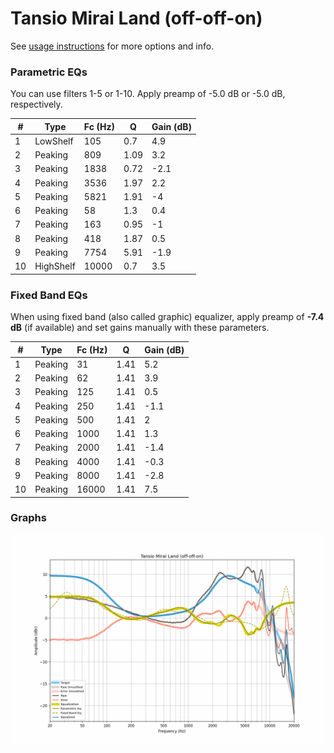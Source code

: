 # Tansio Mirai Land (off-off-on)
See [usage instructions](https://github.com/jaakkopasanen/AutoEq#usage) for more options and info.

### Parametric EQs
You can use filters 1-5 or 1-10. Apply preamp of -5.0 dB or -5.0 dB, respectively.

|   # | Type      |   Fc (Hz) |    Q |   Gain (dB) |
|-----|-----------|-----------|------|-------------|
|   1 | LowShelf  |       105 | 0.7  |         4.9 |
|   2 | Peaking   |       809 | 1.09 |         3.2 |
|   3 | Peaking   |      1838 | 0.72 |        -2.1 |
|   4 | Peaking   |      3536 | 1.97 |         2.2 |
|   5 | Peaking   |      5821 | 1.91 |        -4   |
|   6 | Peaking   |        58 | 1.3  |         0.4 |
|   7 | Peaking   |       163 | 0.95 |        -1   |
|   8 | Peaking   |       418 | 1.87 |         0.5 |
|   9 | Peaking   |      7754 | 5.91 |        -1.9 |
|  10 | HighShelf |     10000 | 0.7  |         3.5 |

### Fixed Band EQs
When using fixed band (also called graphic) equalizer, apply preamp of **-7.4 dB** (if available) and set gains manually with these parameters.

|   # | Type    |   Fc (Hz) |    Q |   Gain (dB) |
|-----|---------|-----------|------|-------------|
|   1 | Peaking |        31 | 1.41 |         5.2 |
|   2 | Peaking |        62 | 1.41 |         3.9 |
|   3 | Peaking |       125 | 1.41 |         0.5 |
|   4 | Peaking |       250 | 1.41 |        -1.1 |
|   5 | Peaking |       500 | 1.41 |         2   |
|   6 | Peaking |      1000 | 1.41 |         1.3 |
|   7 | Peaking |      2000 | 1.41 |        -1.4 |
|   8 | Peaking |      4000 | 1.41 |        -0.3 |
|   9 | Peaking |      8000 | 1.41 |        -2.8 |
|  10 | Peaking |     16000 | 1.41 |         7.5 |

### Graphs
![](./Tansio%20Mirai%20Land%20(off-off-on).png)
